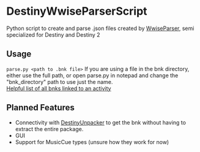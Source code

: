 # DestinyWwiseParserScript
Python script to create and parse .json files created by [WwiseParser](https://github.com/xyx0826/WwiseParser), semi specialized for Destiny and Destiny 2

## Usage
`parse.py <path to .bnk file>`
If you are using a file in the bnk directory, either use the full path, or open parse.py in notepad and change the "bnk_directory" path to use just the name.  
[Helpful list of all bnks linked to an activity](https://gist.github.com/nblockbuster/71c61328d3106d101f26751998588ac6)

## Planned Features
- Connectivity with [DestinyUnpacker](https://github.com/nblockbuster/DestinyUnpackerCPP) to get the bnk without having to extract the entire package.
- GUI
- Support for MusicCue types (unsure how they work for now)
